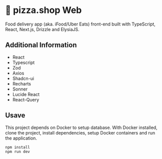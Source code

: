 # 🍕 pizza.shop Web

Food delivery app (aka. iFood/Uber Eats) front-end built with TypeScript, React, Next.js, Drizzle and ElysiaJS.

## Additional Information
- React
- Typescript
- Zod
- Axios
- Shadcn-ui
- Recharts
- Sonner
- Lucide React
- React-Query

## Usave

This project depends on Docker to setup database. With Docker installed, clone the project, install  dependencies, setup Docker containers and run the application.

```sh
npm install
npm run dev
```